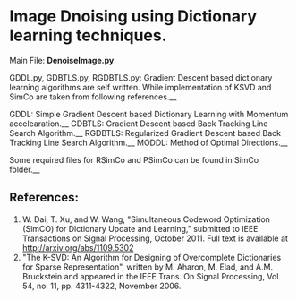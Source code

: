# Image Dnoising using Dictionary learning techniques.

Main File: **DenoiseImage.py**

GDDL.py, GDBTLS.py, RGDBTLS.py: Gradient Descent based dictionary learning algorithms are self written. While implementation of KSVD and SimCo are taken from following references.__

GDDL: Simple Gradient Descent based Dictionary Learning with Momentum accelearation.__
GDBTLS: Gradient Descent based Back Tracking Line Search Algorithm.__
RGDBTLS: Regularized Gradient Descent based Back Tracking Line Search Algorithm.__
MODDL: Method of Optimal Directions.__

Some required files for RSimCo and PSimCo can be found in SimCo folder.__

## References: 
1. W. Dai, T. Xu, and W. Wang, "Simultaneous Codeword Optimization (SimCO) for Dictionary Update and Learning," submitted to IEEE Transactions on Signal Processing, October 2011. Full text is available at http://arxiv.org/abs/1109.5302
2. "The K-SVD: An Algorithm for Designing of Overcomplete Dictionaries for Sparse Representation", written by M. Aharon, M. Elad, and A.M. Bruckstein and appeared in the IEEE Trans. On Signal Processing, Vol. 54, no. 11, pp. 4311-4322, November 2006. 
